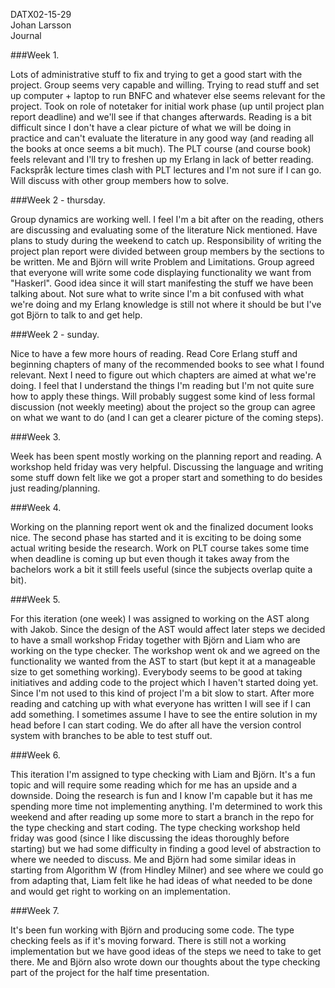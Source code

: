 DATX02-15-29  
Johan Larsson  
Journal

###Week 1.

Lots of administrative stuff to fix and trying to get a good start with the project. Group seems very capable and willing. Trying to read stuff and set up computer + laptop to run BNFC and whatever else seems relevant for the project. Took on role of notetaker for initial work phase (up until project plan report deadline) and we'll see if that changes afterwards. Reading is a bit difficult since I don't have a clear picture of what we will be doing in practice and can't evaluate the literature in any good way (and reading all the books at once seems a bit much). The PLT course (and course book) feels relevant and I'll try to freshen up my Erlang in lack of better reading. Fackspråk lecture times clash with PLT lectures and I'm not sure if I can go. Will discuss with other group members how to solve.

###Week 2 - thursday.

Group dynamics are working well. I feel I'm a bit after on the reading, others are discussing and evaluating some of the literature Nick mentioned. Have plans to study during the weekend to catch up. Responsibility of writing the project plan report were divided between group members by the sections to be written. Me and Björn will write Problem and Limitations. Group agreed that everyone will write some code displaying functionality we want from "Haskerl". Good idea since it will start manifesting the stuff we have been talking about. Not sure what to write since I'm a bit confused with what we're doing and my Erlang knowledge is still not where it should be but I've got Björn to talk to and get help.

###Week 2 - sunday.

Nice to have a few more hours of reading. Read Core Erlang stuff and beginning chapters of many of the recommended books to see what I found relevant. Next I need to figure out which chapters are aimed at what we're doing. I feel that I understand the things I'm reading but I'm not quite sure how to apply these things. Will probably suggest some kind of less formal discussion (not weekly meeting) about the project so the group can agree on what we want to do (and I can get a clearer picture of the coming steps).

###Week 3.

Week has been spent mostly working on the planning report and reading. A workshop held friday was very helpful. Discussing the language and writing some stuff down felt like we got a proper start and something to do besides just reading/planning.

###Week 4.

Working on the planning report went ok and the finalized document looks nice. The second phase has started and it is exciting to be doing some actual writing beside the research. Work on PLT course takes some time when deadline is coming up but even though it takes away from the bachelors work a bit it still feels useful (since the subjects overlap quite a bit).

###Week 5.

For this iteration (one week) I was assigned to working on the AST along with Jakob. Since the design of the AST would affect later steps we decided to have a small workshop Friday together with Björn and Liam who are working on the type checker. The workshop went ok and we agreed on the functionality we wanted from the AST to start (but kept it at a manageable size to get something working). Everybody seems to be good at taking initiatives and adding code to the project which I haven't started doing yet. Since I'm not used to this kind of project I'm a bit slow to start. After more reading and catching up with what everyone has written I will see if I can add something. I sometimes assume I have to see the entire solution in my head before I can start coding. We do after all have the version control system with branches to be able to test stuff out.

###Week 6.

This iteration I'm assigned to type checking with Liam and Björn. It's a fun topic and will require some reading which for me has an upside and a downside. Doing the research is fun and I know I'm capable but it has me spending more time not implementing anything. I'm determined to work this weekend and after reading up some more to start a branch in the repo for the type checking and start coding. The type checking workshop held friday was good (since I like discussing the ideas thoroughly before starting) but we had some difficulty in finding a good level of abstraction to where we needed to discuss. Me and Björn had some similar ideas in starting from Algorithm W (from Hindley Milner) and see where we could go from adapting that, Liam felt like he had ideas of what needed to be done and would get right to working on an implementation.

###Week 7.

It's been fun working with Björn and producing some code. The type checking feels as if it's moving forward. There is still not a working implementation but we have good ideas of the steps we need to take to get there. Me and Björn also wrote down our thoughts about the type checking part of the project for the half time presentation.


